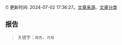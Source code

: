 :alarm_clock: 更新时间: 2024-07-02 17:36:27。[文章来源](/README.md)、[文章分类](/TAGS.md)

## 报告


> 关键字：`报告`、`月报`



